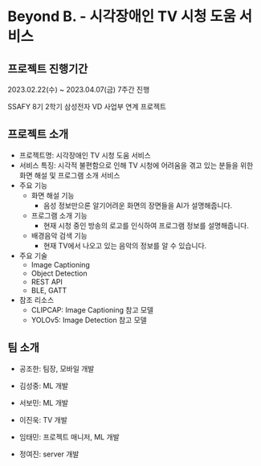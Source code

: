 
# Beyond B. - 시각장애인 TV 시청 도움 서비스

## 프로젝트 진행기간

2023.02.22(수) ~ 2023.04.07(금) 7주간 진행

SSAFY 8기 2학기 삼성전자 VD 사업부 연계 프로젝트



## 프로젝트 소개

* 프로젝트명: 시각장애인 TV 시청 도움 서비스
* 서비스 특징: 시각적 불편함으로 인해 TV 시청에 어려움을 겪고 있는 분들을 위한 화면 해설 및 프로그램 소개 서비스
* 주요 기능
  - 화면 해설 기능
    - 음성 정보만으론 알기어려운 화면의 장면들을 AI가 설명해줍니다.
  - 프로그램 소개 기능 
    - 현재 시청 중인 방송의 로고를 인식하여 프로그램 정보를 설명해줍니다.
  - 배경음악 검색 기능
    - 현재 TV에서 나오고 있는 음악의 정보를 알 수 있습니다.
* 주요 기술
  - Image Captioning
  - Object Detection
  - REST API
  - BLE, GATT
* 참조 리소스
  * CLIPCAP: Image Captioning 참고 모델
  * YOLOv5: Image Detection 참고 모델

## 팀 소개
* 공조한: 팀장, 모바일 개발

* 김성중: ML 개발

* 서보민: ML 개발

* 이진욱: TV 개발

* 임태민: 프로젝트 매니저, ML 개발

* 정여진: server 개발
